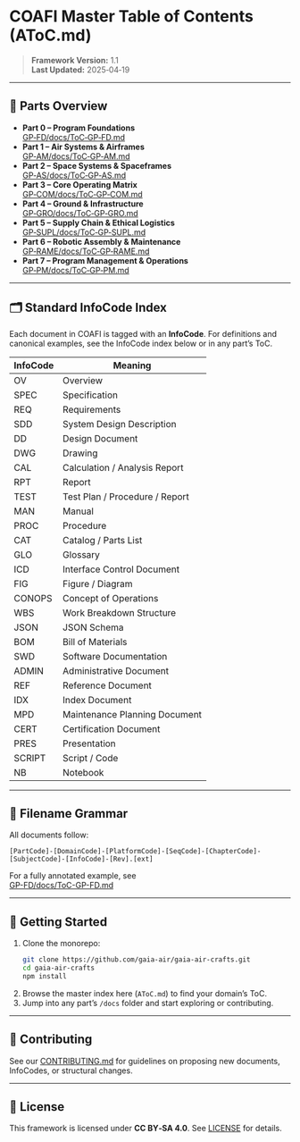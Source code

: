# COAFI Master Table of Contents (AToC.md)

> **Framework Version:** 1.1  
> **Last Updated:** 2025‑04‑19

---

## 📂 Parts Overview

- **Part 0 – Program Foundations**  
  [GP‑FD/docs/ToC‑GP‑FD.md](GP‑FD/docs/ToC‑GP‑FD.md)  
- **Part 1 – Air Systems & Airframes**  
  [GP‑AM/docs/ToC‑GP‑AM.md](GP‑AM/docs/ToC‑GP‑AM.md)  
- **Part 2 – Space Systems & Spaceframes**  
  [GP‑AS/docs/ToC‑GP‑AS.md](GP‑AS/docs/ToC‑GP‑AS.md)  
- **Part 3 – Core Operating Matrix**  
  [GP‑COM/docs/ToC‑GP‑COM.md](GP‑COM/docs/ToC‑GP‑COM.md)  
- **Part 4 – Ground & Infrastructure**  
  [GP‑GRO/docs/ToC‑GP‑GRO.md](GP‑GRO/docs/ToC‑GP‑GRO.md)  
- **Part 5 – Supply Chain & Ethical Logistics**  
  [GP‑SUPL/docs/ToC‑GP‑SUPL.md](GP‑SUPL/docs/ToC‑GP‑SUPL.md)  
- **Part 6 – Robotic Assembly & Maintenance**  
  [GP‑RAME/docs/ToC‑GP‑RAME.md](GP‑RAME/docs/ToC‑GP‑RAME.md)  
- **Part 7 – Program Management & Operations**  
  [GP‑PM/docs/ToC‑GP‑PM.md](GP‑PM/docs/ToC‑GP‑PM.md)  

---

## 🗂️ Standard InfoCode Index

Each document in COAFI is tagged with an **InfoCode**. For definitions and canonical examples, see the InfoCode index below or in any part’s ToC.

| InfoCode | Meaning                            |
|----------|------------------------------------|
| OV       | Overview                           |
| SPEC     | Specification                      |
| REQ      | Requirements                       |
| SDD      | System Design Description          |
| DD       | Design Document                    |
| DWG      | Drawing                            |
| CAL      | Calculation / Analysis Report      |
| RPT      | Report                             |
| TEST     | Test Plan / Procedure / Report     |
| MAN      | Manual                             |
| PROC     | Procedure                          |
| CAT      | Catalog / Parts List               |
| GLO      | Glossary                           |
| ICD      | Interface Control Document         |
| FIG      | Figure / Diagram                   |
| CONOPS   | Concept of Operations              |
| WBS      | Work Breakdown Structure           |
| JSON     | JSON Schema                        |
| BOM      | Bill of Materials                  |
| SWD      | Software Documentation             |
| ADMIN    | Administrative Document            |
| REF      | Reference Document                 |
| IDX      | Index Document                     |
| MPD      | Maintenance Planning Document      |
| CERT     | Certification Document             |
| PRES     | Presentation                       |
| SCRIPT   | Script / Code                      |
| NB       | Notebook                           |

---

## 📝 Filename Grammar

All documents follow:

```
[PartCode]-[DomainCode]-[PlatformCode]-[SeqCode]-[ChapterCode]-[SubjectCode]-[InfoCode]-[Rev].[ext]
```

For a fully annotated example, see  
[GP-FD/docs/ToC-GP-FD.md](GP-FD/docs/ToC-GP-FD.md)

---

## 🚀 Getting Started

1. Clone the monorepo:
   ```bash
   git clone https://github.com/gaia-air/gaia-air-crafts.git
   cd gaia-air-crafts
   npm install
   ```
2. Browse the master index here (`AToC.md`) to find your domain’s ToC.
3. Jump into any part’s `/docs` folder and start exploring or contributing.

---

## 🤝 Contributing

See our [CONTRIBUTING.md](./CONTRIBUTING.md) for guidelines on proposing new documents, InfoCodes, or structural changes.

---

## 📜 License

This framework is licensed under **CC BY‑SA 4.0**. See [LICENSE](./LICENSE) for details.
```
